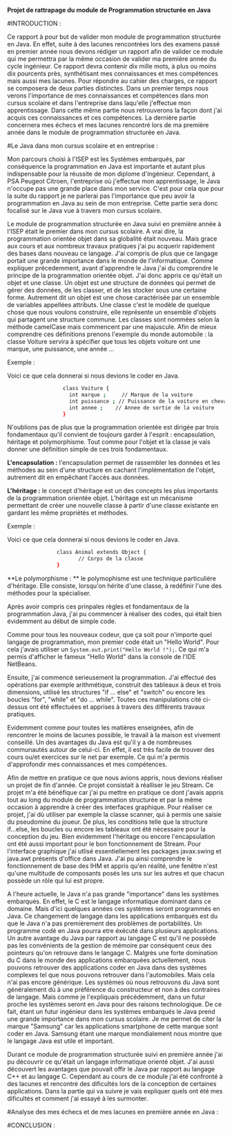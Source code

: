 **Projet de rattrapage du module de Programmation structurée en Java**


#INTRODUCTION :

Ce rapport à pour but de valider mon module de programmation structurée en Java. En effet, suite à des lacunes rencontrées lors des examens passé en premier année nous devons rédiger un rapport afin de valider ce module qui me permettra par la même occasion de valider ma première année du cycle ingénieur.
Ce rapport devra contenir dix mille mots, à plus ou moins dix pourcents près, synthétisant mes connaissances et mes compétences mais aussi mes lacunes. Pour répondre au cahier des charges, ce rapport se composera de deux parties distinctes. 
Dans un premier temps nous verons l'importance de mes connaissances et compétences dans mon cursus scolaire et dans 
l'entreprise dans laqu'elle j'effectue mon apprentissage. Dans cette même partie nous retrouverons la façon dont j'ai acquis ces connaissances et ces compétences. La dernière partie concernera mes échecs et mes lacunes rencontré lors de ma première année dans le module de programmation structurée en Java.



#Le Java dans mon cursus scolaire et en entreprise :

Mon parcours choisi à l'ISEP est les Systèmes embarqués, par conséquence la programmation en Java est importante et autant plus indispensable pour la réussite de mon diplome d'ingénieur. Cependant, à PSA Peugeot Citroen, l'entreprise où j'effectue mon apprentissage, le Java n'occupe pas une grande place dans mon service. C'est pour cela que pour la suite du rapport je ne parlerai pas l'importance que peu avoir la programmation en Java au sein de mon entreprise. Cette partie sera donc focalisé sur le Java vue à travers mon cursus scolaire. 

Le module de programmation structurée en Java suivi en première année à l'ISEP était le premier dans mon cursus scolaire. A vrai dire, la programmation orientée objet dans sa globalité était nouveau. Mais grace aux cours et aux nombreux travaux pratiques j'ai pu acquerir rapidement des bases dans nouveau ce langage. J'ai compris de plus que ce langage portait une grande importance dans le monde de l'informatique. 
Comme expliquer précedemment, avant d'apprendre le Java j'ai du comprendre le principe de la programmation orientée objet. J'ai donc appris ce qu'était un objet et une classe. Un objet est une structure de données qui permet de gérer des données, de les classer, et de les stocker sous une certaine forme. Autrement dit un objet est une chose caractérisée par un ensemble de variables appellées attributs. Une classe c'est le modèle de quelque chose que nous voulons construire, elle représente un ensemble d'objets qui partagent une structure commune. Les classes sont nommées selon la méthode camelCase mais commencent par une majuscule.
Afin de mieux comprendre ces définitions prenons l'exemple du monde automobile :
    la classe Voiture servira à spécifier que tous les objets voiture ont une marque, une puissance, une année ...
    
Exemple : 

Voici ce que cela donnerai si nous devions le coder en Java.
```sh
                  class Voiture {
                    int marque ;     // Marque de la voiture 
                    int puissance ; // Puissance de la voiture en chevaux
                    int annee ;    // Annee de sortie de la voiture
                  }          
```
      
N'oublions pas de plus que la programmation orientée est dirigée par trois fondamentaux qu'il convient de toujours garder à l'esprit : encapsulation, héritage et polymorphisme. Tout comme pour l'objet et la classe je vais donner une définition simple de ces trois fondamentaux. 

**L'encapsulation :** l'encapsulation permet de rassembler les données et les méthodes au sein d'une structure en cachant l'implémentation de l'objet, autrement dit en empêchant l'accès aux données. 

**L'héritage :** le concept d'héritage est un des concepts les plus importants de la programmation orientée objet. L'héritage est un mécanisme permettant de créer une nouvelle classe à partir d'une classe existante en gardant les même propriétés et méthodes.

Exemple : 

Voici ce que cela donnerai si nous devions le coder en Java.
```sh 
                class Animal extends Object {
	                   // Corps de la classe 
                }
``` 

**Le polymorphisme : ** le polymophisme est une technique particulière d'héritage. Elle consiste, lorsqu'on hérite d'une classe, à redéfinir l'une des méthodes pour la spécialiser.


Après avoir compris ces prinpales règles et fondamentaux de la programmation Java, j'ai pu commencer à réaliser des codes, qui était bien évidemment au début de simple code. 

Comme pour tous les nouveaux codeur, que ça soit pour n'importe quel langage de programmation, mon premier code était un "Hello World". Pour cela j'avais utiliser un ``System.out.print("Hello World !");``. Ce qui m'a permis d'afficher le fameux "Hello World" dans la console de l'IDE NetBeans. 

Ensuite, j'ai commencé serieusement la programmation. J'ai effectué des opérations par exemple arithmétique, construit des tableaux à deux et trois dimensions, utilisé les structures "if ... else" et "switch" ou encore les boucles "for", "while" et "do ... while".
Toutes ces manipulations cité ci-dessus ont été effectuées et apprises à travers des différents travaux pratiques.

Evidemment comme pour toutes les matières enseignées, afin de rencontrer le moins de lacunes possible, le travail à la maison est vivement conseillé. Un des avantages du Java est qu'il y a de nombreuses communautés autour de celui-ci. En effet, il est très facile de trouver des cours ou/et exercices sur le net par exemple. Ce qui m'a permis d'approfondir mes connaissances et mes compétences. 

Afin de mettre en pratique ce que nous avions appris, nous devions réaliser un projet de fin d'année. Ce projet consistait à réalliser le jeu Stream. Ce projet m'a été bénéfique car j'ai pu mettre en pratique ce dont j'avais appris tout au long du module de programmation structurée et par la même occasion à apprendre à créer des interfaces graphique. Pour réaliser ce projet, j'ai dù utiliser par exemple la classe scanner, qui à permis une saisie du pseudomine du joueur. De plus, les conditions telle que la structure if...else, les boucles ou encore les tableaux ont été nécessaire pour la conception du jeu. Bien evidemment l'héritage ou encore l'encapsulation ont été aussi important pour le bon fonctionnement de Stream.
Pour l'interface graphique j'ai utlisé essentiellement les packages javax.swing et java.awt présents d'office dans Java. J'ai pu ainsi comprendre le fonctionnement de base des IHM et appris qu'en réalité, une fenêtre n'est qu'une multitude de composants posés les uns sur les autres et que chacun possède un rôle qui lui est propre.

A l'heure actuelle, le Java n'a pas grande "importance" dans les systèmes embarqués. En effet, le C est le langage informatique dominant dans ce domaine. Mais d'ici quelques années ces systèmes seront programmés en Java. Ce changement de langage dans les applications embarqués est du que le Java n'a pas premièrement des problèmes de portabilités. Un programme codé en Java pourra etre éxécuté dans plusieurs applications. Un autre avantage du Java par rapport au langage C est qu'il ne possède pas les convénients de la gestion de mémoire par conséquent ceux des pointeurs qu'on retrouve dans le langage C. Malgrès une forte domination du C dans le monde des applications embarquées actuellement, nous pouvons retrouver des applications coder en Java dans des systèmes complexes tel que nous pouvons retrouver dans l'automobiles. Mais cela n'ai pas encore générique. Les systèmes où nous retrouvons du Java sont généralement dù à une préférence du constructeur et non à des contraires de langage. Mais comme je l'expliquais précédemment, dans un futur proche les systèmes seront en Java pour des raisons technologique. 
De ce fait, étant un futur ingénieur dans les systèmes embarqués le Java prend une grande importance dans mon cursus scolaire.
Je me permet de citer la marque "Samsung" car les applications smartphone de cette marque sont coder en Java. Samsung étant une marque mondialement nous montre que le langage Java est utile et important.

Durant ce module de programmation structurée suivi en première année j'ai pu découvrir ce qu'était un langage informatique orienté objet. J'ai aussi découvert les avantages que pouvait offir le Java par rapport au langage C++ et au langage C. 
Cependant au cours de ce module j'ai été confronté à des lacunes et rencontré des dificultés lors de la conception de certaines applications. Dans la partie qui va suivre je vais expliquer quels ont été mes dificultés et comment j'ai essayé à les surmonter.


#Analyse des mes échecs et de mes lacunes en première année en Java :



#CONCLUSION :

